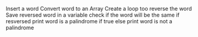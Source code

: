 Insert a word
Convert word to an Array
Create a loop too reverse the word
Save reversed word in a variable
check if the word will be the same if resversed 
print word is a palindrome if true
else 
print word is not a palindrome 
